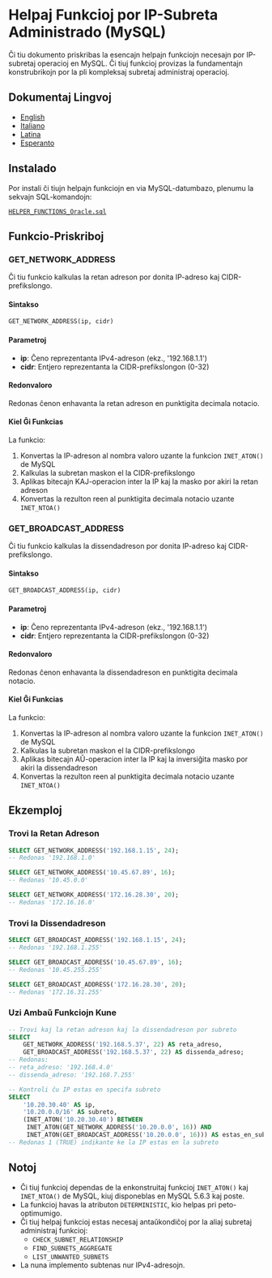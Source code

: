 # Helpaj Funkcioj por IP-Subreta Administrado (MySQL)

Ĉi tiu dokumento priskribas la esencajn helpajn funkciojn necesajn por IP-subretaj operacioj en MySQL. Ĉi tiuj funkcioj provizas la fundamentajn konstrubrikojn por la pli kompleksaj subretaj administraj operacioj.

## Dokumentaj Lingvoj

- [English](./HELPER_FUNCTIONS_MySQL.en.md)
- [Italiano](./HELPER_FUNCTIONS_MySQL.it.md)
- [Latina](./HELPER_FUNCTIONS_MySQL.la.md)
- [Esperanto](./HELPER_FUNCTIONS_MySQL.eo.md)

## Instalado

Por instali ĉi tiujn helpajn funkciojn en via MySQL-datumbazo, plenumu la sekvajn SQL-komandojn:

[`HELPER_FUNCTIONS_Oracle.sql`](./sql/HELPER_FUNCTIONS_MySQL.sql)

## Funkcio-Priskriboj

### GET_NETWORK_ADDRESS

Ĉi tiu funkcio kalkulas la retan adreson por donita IP-adreso kaj CIDR-prefikslongo.

#### Sintakso

```sql
GET_NETWORK_ADDRESS(ip, cidr)
```

#### Parametroj

- **ip**: Ĉeno reprezentanta IPv4-adreson (ekz., '192.168.1.1')
- **cidr**: Entjero reprezentanta la CIDR-prefikslongon (0-32)

#### Redonvaloro

Redonas ĉenon enhavanta la retan adreson en punktigita decimala notacio.

#### Kiel Ĝi Funkcias

La funkcio:
1. Konvertas la IP-adreson al nombra valoro uzante la funkcion `INET_ATON()` de MySQL
2. Kalkulas la subretan maskon el la CIDR-prefikslongo
3. Aplikas bitecajn KAJ-operacion inter la IP kaj la masko por akiri la retan adreson
4. Konvertas la rezulton reen al punktigita decimala notacio uzante `INET_NTOA()`

### GET_BROADCAST_ADDRESS

Ĉi tiu funkcio kalkulas la dissendadreson por donita IP-adreso kaj CIDR-prefikslongo.

#### Sintakso

```sql
GET_BROADCAST_ADDRESS(ip, cidr)
```

#### Parametroj

- **ip**: Ĉeno reprezentanta IPv4-adreson (ekz., '192.168.1.1')
- **cidr**: Entjero reprezentanta la CIDR-prefikslongon (0-32)

#### Redonvaloro

Redonas ĉenon enhavanta la dissendadreson en punktigita decimala notacio.

#### Kiel Ĝi Funkcias

La funkcio:
1. Konvertas la IP-adreson al nombra valoro uzante la funkcion `INET_ATON()` de MySQL
2. Kalkulas la subretan maskon el la CIDR-prefikslongo
3. Aplikas bitecajn AŬ-operacion inter la IP kaj la inversiĝita masko por akiri la dissendadreson
4. Konvertas la rezulton reen al punktigita decimala notacio uzante `INET_NTOA()`

## Ekzemploj

### Trovi la Retan Adreson

```sql
SELECT GET_NETWORK_ADDRESS('192.168.1.15', 24);
-- Redonas '192.168.1.0'

SELECT GET_NETWORK_ADDRESS('10.45.67.89', 16);
-- Redonas '10.45.0.0'

SELECT GET_NETWORK_ADDRESS('172.16.28.30', 20);
-- Redonas '172.16.16.0'
```

### Trovi la Dissendadreson

```sql
SELECT GET_BROADCAST_ADDRESS('192.168.1.15', 24);
-- Redonas '192.168.1.255'

SELECT GET_BROADCAST_ADDRESS('10.45.67.89', 16);
-- Redonas '10.45.255.255'

SELECT GET_BROADCAST_ADDRESS('172.16.28.30', 20);
-- Redonas '172.16.31.255'
```

### Uzi Ambaŭ Funkciojn Kune

```sql
-- Trovi kaj la retan adreson kaj la dissendadreson por subreto
SELECT 
    GET_NETWORK_ADDRESS('192.168.5.37', 22) AS reta_adreso,
    GET_BROADCAST_ADDRESS('192.168.5.37', 22) AS dissenda_adreso;
-- Redonas:
-- reta_adreso: '192.168.4.0'
-- dissenda_adreso: '192.168.7.255'

-- Kontroli ĉu IP estas en specifa subreto
SELECT 
    '10.20.30.40' AS ip,
    '10.20.0.0/16' AS subreto,
    (INET_ATON('10.20.30.40') BETWEEN 
     INET_ATON(GET_NETWORK_ADDRESS('10.20.0.0', 16)) AND 
     INET_ATON(GET_BROADCAST_ADDRESS('10.20.0.0', 16))) AS estas_en_subreto;
-- Redonas 1 (TRUE) indikante ke la IP estas en la subreto
```

## Notoj

- Ĉi tiuj funkcioj dependas de la enkonstruitaj funkcioj `INET_ATON()` kaj `INET_NTOA()` de MySQL, kiuj disponeblas en MySQL 5.6.3 kaj poste.
- La funkcioj havas la atributon `DETERMINISTIC`, kio helpas pri peto-optimumigo.
- Ĉi tiuj helpaj funkcioj estas necesaj antaŭkondiĉoj por la aliaj subretaj administraj funkcioj:
  - `CHECK_SUBNET_RELATIONSHIP`
  - `FIND_SUBNETS_AGGREGATE`
  - `LIST_UNWANTED_SUBNETS`
- La nuna implemento subtenas nur IPv4-adresojn.
